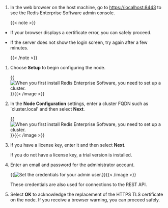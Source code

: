 1. In the web browser on the host machine, go to [https://localhost:8443](https://localhost:8443) to see
the Redis Enterprise Software admin console.

    {{< note >}}
- If your browser displays a certificate error, you can safely proceed.
- If the server does not show the login screen, try again after a few minutes.

    {{< /note >}}

1. Choose **Setup** to begin configuring the node.

    {{<image filename="/images/rs/rs-setup-new-cluster.png" alt="When you first install Redis Enterprise Software, you need to set up a cluster." >}}{{< /image >}}

1. In the **Node Configuration** settings, enter a cluster FQDN such as `cluster.local' and then select 
**Next**.

    {{<image filename="/images/rs/rs-setup-node-config.png" alt="When you first install Redis Enterprise Software, you need to set up a cluster." >}}{{< /image >}}

1. If you have a license key, enter it and then select **Next**.

    If you do not have a license key, a trial version is installed.

1. Enter an email and password for the administrator account.

    {{<image filename="/images/rs/rs-setup-set-admin-creds.png" alt="Set the credentials for your admin user." >}}{{< /image >}}

    These credentials are also used for connections to the REST API.

1. Select **OK** to acknowledge the replacement of the HTTPS TLS certificate on the node.  If you receive a browser warning, you can proceed safely.
